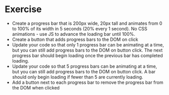 # Exercise
- Create a progress bar that is 200px wide, 20px tall and animates from 0 to 100% of its width in 5 seconds (20% every 1 second). No CSS animations - use JS to advance the loading bar until 100%.
- Create a button that adds progress bars to the DOM on click
- Update your code so that only 1 progress bar can be animating at a time, but you can still add progress bars to the DOM on button click. The next progress bar should begin loading once the previous bar has completed loading.
- Update your code so that 5 progress bars can be animating at a time, but you can still add progress bars to the DOM on button click. A bar should only begin loading if fewer than 5 are currently loading.
- Add a button next to each progress bar to remove the progress bar from the DOM when clicked
